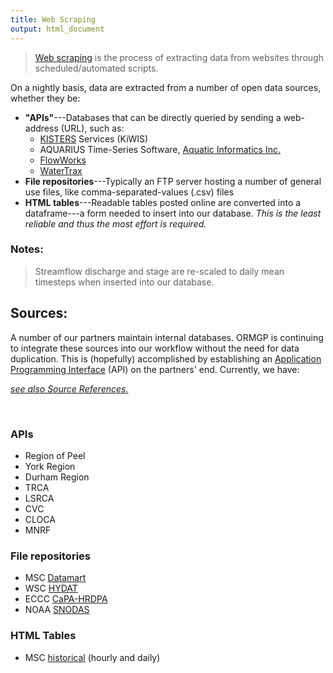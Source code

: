 ```yaml
---
title: Web Scraping
output: html_document
---
```


> [Web scraping](https://en.wikipedia.org/wiki/Web_scraping) is the process of extracting data from websites through scheduled/automated scripts.

On a nightly basis, data are extracted from a number of open data sources, whether they be:
- **"APIs"**---Databases that can be directly queried by sending a web-address (URL), such as:
  - [KISTERS](https://www.kisters.de/en/) Services (KiWIS)
  - AQUARIUS Time-Series Software, [Aquatic Informatics Inc.](https://aquaticinformatics.com/)
  - [FlowWorks](https://www.flowworks.com/)
  - [WaterTrax](https://aquaticinformatics.com/products/wastewater-compliance-software/)
- **File repositories**---Typically an FTP server hosting a number of general use files, like comma-separated-values (.csv) files
- **HTML tables**---Readable tables posted online are converted into a dataframe---a form needed to insert into our database. *This is the least reliable and thus the most effort is required.*


### Notes:

> Streamflow discharge and stage are re-scaled to daily mean timesteps when inserted into our database.


## Sources:

A number of our partners maintain internal databases. ORMGP is continuing to integrate these sources into our workflow without the need for data duplication. This is (hopefully) accomplished by establishing an [Application Programming Interface](https://en.wikipedia.org/wiki/API) (API) on the partners' end. Currently, we have:

[*see also Source References.*](/interpolants/sources/reference.html)

<br>

### APIs

- Region of Peel
- York Region
- Durham Region
- TRCA
- LSRCA
- CVC 
- CLOCA 
- MNRF 



### File repositories

- MSC [Datamart](https://eccc-msc.github.io/open-data/msc-datamart/readme_en/)
- WSC [HYDAT](https://www.canada.ca/en/environment-climate-change/services/water-overview/quantity/monitoring/survey/data-products-services/national-archive-hydat.html)
- ECCC [CaPA-HRDPA](https://eccc-msc.github.io/open-data/msc-data/nwp_hrdpa-watershed/readme_hrdpa-watershed_en/)
- NOAA [SNODAS](https://nsidc.org/data/g02158/versions/1)


### HTML Tables

- MSC [historical](https://climate.weather.gc.ca/) (hourly and daily)
